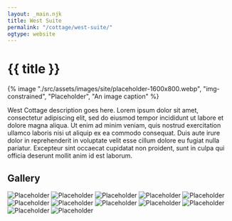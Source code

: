 ```yaml
---
layout: _main.njk
title: West Suite
permalink: "/cottage/west-suite/"
ogtype: website
---
```


<!-- markdownlint-disable MD025 -->
# {{ title }}
<!-- markdownlint-enable MD025 -->

<sli-dialog-img>

  {% image "./src/assets/images/site/placeholder-1600x800.webp", "img-constrained", "Placeholder", "An image caption" %}

</sli-dialog-img>

West Cottage description goes here. Lorem ipsum dolor sit amet, consectetur adipiscing elit, sed do eiusmod tempor incididunt ut labore et dolore magna aliqua. Ut enim ad minim veniam, quis nostrud exercitation ullamco laboris nisi ut aliquip ex ea commodo consequat. Duis aute irure dolor in reprehenderit in voluptate velit esse cillum dolore eu fugiat nulla pariatur. Excepteur sint occaecat cupidatat non proident, sunt in culpa qui officia deserunt mollit anim id est laborum.

## Gallery

<sli-dialog-gallery hint rel cols="8">
  
  ![Placeholder](/assets/images/site/placeholder-1024x768.webp)
  ![Placeholder](/assets/images/site/placeholder-768x1024.webp)
  ![Placeholder](/assets/images/site/placeholder-1024x768.webp)
  ![Placeholder](/assets/images/site/placeholder-1024x768.webp)
  ![Placeholder](/assets/images/site/placeholder-1024x768.webp)
  ![Placeholder](/assets/images/site/placeholder-1024x768.webp)
  ![Placeholder](/assets/images/site/placeholder-768x1024.webp)
  ![Placeholder](/assets/images/site/placeholder-1024x768.webp)
  ![Placeholder](/assets/images/site/placeholder-1024x768.webp)
  ![Placeholder](/assets/images/site/placeholder-1024x768.webp)
  ![Placeholder](/assets/images/site/placeholder-1024x768.webp)
  ![Placeholder](/assets/images/site/placeholder-768x1024.webp)
</sli-dialog-gallery>

